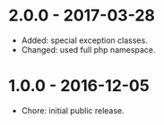 # 2.0.0 - 2017-03-28

-   Added: special exception classes.
-   Changed: used full php namespace.

# 1.0.0 - 2016-12-05

-   Chore: initial public release.
